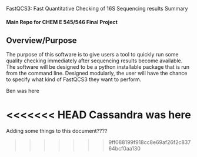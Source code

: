  FastQCS3: Fast Quantitative Checking of 16S Sequencing results Summary

#### Main Repo for CHEM E 545/546 Final Project


## Overview/Purpose
The purpose of this software is to give users a tool to quickly run some quality checking immediately after sequencing results become available. The software will be designed to be a python installable package that is run from the command line. Designed modularly, the user will have the chance to specify what kind of FastQCS3 they want to perform.

Ben was here

<<<<<<< HEAD
Cassandra was here
=======
Adding some things to this document????
>>>>>>> 9ff088199f918cc8e69af26f2c83764bcf0aa130
